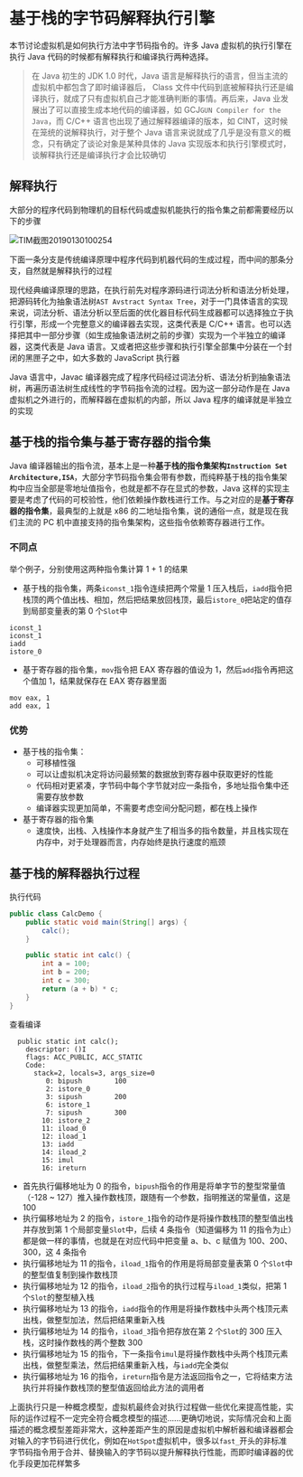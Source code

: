 # 基于栈的字节码解释执行引擎

本节讨论虚拟机是如何执行方法中字节码指令的。许多 Java 虚拟机的执行引擎在执行 Java 代码的时候都有解释执行和编译执行两种选择。

> 在 Java 初生的 JDK 1.0 时代，Java 语言是解释执行的语言，但当主流的虚拟机中都包含了即时编译器后， Class 文件中代码到底被解释执行还是编译执行，就成了只有虚拟机自己才能准确判断的事情。再后来，Java 业发展出了可以直接生成本地代码的编译器，如 GCJ`GUN Compiler for the Java`，而 C/C++ 语言也出现了通过解释器编译的版本，如 CINT，这时候在笼统的说解释执行，对于整个 Java 语言来说就成了几乎是没有意义的概念，只有确定了谈论对象是某种具体的 Java 实现版本和执行引擎模式时，谈解释执行还是编译执行才会比较确切



## 解释执行

大部分的程序代码到物理机的目标代码或虚拟机能执行的指令集之前都需要经历以下的步骤

![TIM截图20190130100254](http://wx2.sinaimg.cn/mw690/0060lm7Tly1fzodskuuxvj30u70da0z8.jpg)

下面一条分支是传统编译原理中程序代码到机器代码的生成过程，而中间的那条分支，自然就是解释执行的过程

现代经典编译原理的思路，在执行前先对程序源码进行词法分析和语法分析处理，把源码转化为抽象语法树`AST Avstract Syntax Tree`，对于一门具体语言的实现来说，词法分析、语法分析以至后面的优化器目标代码生成器都可以选择独立于执行引擎，形成一个完整意义的编译器去实现，这类代表是 C/C++ 语言。也可以选择把其中一部分步骤（如生成抽象语法树之前的步骤）实现为一个半独立的编译器，这类代表是 Java 语言。又或者把这些步骤和执行引擎全部集中分装在一个封闭的黑匣子之中，如大多数的 JavaScript 执行器

Java 语言中，Javac 编译器完成了程序代码经过词法分析、语法分析到抽象语法树，再遍历语法树生成线性的字节码指令流的过程。因为这一部分动作是在 Java 虚拟机之外进行的，而解释器在虚拟机的内部，所以 Java 程序的编译就是半独立的实现



## 基于栈的指令集与基于寄存器的指令集

Java 编译器输出的指令流，基本上是一种**基于栈的指令集架构`Instruction Set Architecture,ISA`**，大部分字节码指令集会带有参数，而纯粹基于栈的指令集架构中应当全部是零地址值指令，也就是都不存在显式的参数，Java 这样的实现主要是考虑了代码的可校验性，他们依赖操作数栈进行工作。与之对应的是**基于寄存器的指令集**，最典型的上就是 x86 的二地址指令集，说的通俗一点，就是现在我们主流的 PC 机中直接支持的指令集架构，这些指令依赖寄存器进行工作。

### 不同点

举个例子，分别使用这两种指令集计算 1 + 1 的结果

* 基于栈的指令集，两条`iconst_1`指令连续把两个常量 1 压入栈后，`iadd`指令把栈顶的两个值出栈、相加，然后把结果放回栈顶，最后`istore_0`把站定的值存到局部变量表的第 0 个`Slot`中

```properties
iconst_1
iconst_1
iadd
istore_0
```

* 基于寄存器的指令集，`mov`指令把 EAX 寄存器的值设为 1，然后`add`指令再把这个值加 1，结果就保存在 EAX 寄存器里面

```properties
mov eax, 1
add eax, 1
```

### 优势

* 基于栈的指令集：
  * 可移植性强
  * 可以让虚拟机决定将访问最频繁的数据放到寄存器中获取更好的性能
  * 代码相对更紧凑，字节码中每个字节就对应一条指令，多地址指令集中还需要存放参数
  * 编译器实现更加简单，不需要考虑空间分配问题，都在栈上操作
* 基于寄存器的指令集
  * 速度快，出栈、入栈操作本身就产生了相当多的指令数量，并且栈实现在内存中，对于处理器而言，内存始终是执行速度的瓶颈



## 基于栈的解释器执行过程

执行代码

```java
public class CalcDemo {
    public static void main(String[] args) {
        calc();
    }

    public static int calc() {
        int a = 100;
        int b = 200;
        int c = 300;
        return (a + b) * c;
    }
}
```

查看编译

```properties
  public static int calc();
    descriptor: ()I
    flags: ACC_PUBLIC, ACC_STATIC
    Code:
      stack=2, locals=3, args_size=0
         0: bipush        100
         2: istore_0
         3: sipush        200
         6: istore_1
         7: sipush        300
        10: istore_2
        11: iload_0
        12: iload_1
        13: iadd
        14: iload_2
        15: imul
        16: ireturn
```

* 首先执行偏移地址为 0 的指令，`bipush`指令的作用是将单字节的整型常量值（-128 ~ 127）推入操作数栈顶，跟随有一个参数，指明推送的常量值，这是 100
* 执行偏移地址为 2 的指令，`istore_1`指令的动作是将操作数栈顶的整型值出栈并存放到第 1 个局部变量`Slot`中，后续 4 条指令（知道偏移为 11 的指令为止）都是做一样的事情，也就是在对应代码中把变量 a、b、c 赋值为 100、200、300，这 4 条指令
* 执行偏移地址为 11 的指令，`iload_1`指令的作用是将局部变量表第 0 个`Slot`中的整型值复制到操作数栈顶
* 执行偏移地址为 12 的指令，`iload_2`指令的执行过程与`iload_1`类似，把第 1 个`Slot`的整型植入栈
* 执行偏移地址为 13 的指令，`iadd`指令的作用是将操作数栈中头两个栈顶元素出栈，做整型加法，然后把结果重新入栈
* 执行偏移地址为 14 的指令，`iload_3`指令把存放在第 2 个`Slot`的 300 压入栈，这时操作数栈的两个整数 300
* 执行偏移地址为 15 的指令，下一条指令`imul`是将操作数栈中头两个栈顶元素出栈，做整型乘法，然后把结果重新入栈，与`iadd`完全类似
* 执行偏移地址为 16 的指令，`ireturn`指令是方法返回指令之一，它将结束方法执行并将操作数栈顶的整型值返回给此方法的调用者

上面执行只是一种概念模型，虚拟机最终会对执行过程做一些优化来提高性能，实际的运作过程不一定完全符合概念模型的描述......更确切地说，实际情况会和上面描述的概念模型差距非常大，这种差距产生的原因是虚拟机中解析器和编译器都会对输入的字节码进行优化，例如在`HotSpot`虚拟机中，很多以`fast_`开头的非标准字节码指令用于合并、替换输入的字节码以提升解释执行性能，而即时编译器的优化手段更加花样繁多